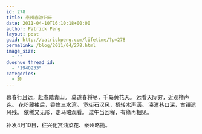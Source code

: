 ```yaml
---
id: 278
title: 泰州春游归来
date: 2011-04-10T16:10:18+00:00
author: Patrick Peng
layout: post
guid: http://patrickpeng.com/lifetime/?p=278
permalink: /blog/2011/04/278.html
image_size:
  - ""
duoshuo_thread_id:
  - "1940233"
categories:
  - 詩
---
```

暮春行且远，赶春踏青山。
莫道春将尽，千岛黄花天。
远看天际穷，近观橹声连。
花粉藏袖后，香住三水湾。
宽街石汉风，桥转水声潺。
溱潼巷口深，古镇遗风残。
依稀又无形，走马略观看。
过午当回程，有缘再相见。

补发4月10日，往兴化赏油菜花、泰州略揽。